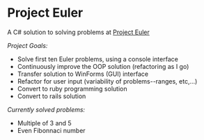 # Project Euler

A C# solution to solving problems at [Project Euler](http://projecteuler.net/)

*Project Goals:*

+ Solve first ten Euler problems, using a console interface
+ Continuously improve the OOP solution (refactoring as I go)
+ Transfer solution to WinForms (GUI) interface
+ Refactor for user input (variability of problems--ranges, etc,...)
+ Convert to ruby programming solution
+ Convert to rails solution

*Currently solved problems:*

+ Multiple of 3 and 5
+ Even Fibonnaci number



